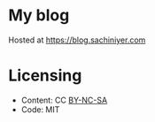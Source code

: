 # My blog

Hosted at https://blog.sachiniyer.com

# Licensing

- Content: CC [BY-NC-SA](https://creativecommons.org/licenses/by-nc-sa/4.0/)
- Code: MIT

